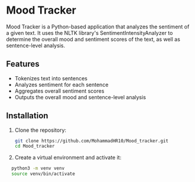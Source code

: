 # Mood Tracker

Mood Tracker is a Python-based application that analyzes the sentiment of a given text. It uses the NLTK library's SentimentIntensityAnalyzer to determine the overall mood and sentiment scores of the text, as well as sentence-level analysis.

## Features

- Tokenizes text into sentences
- Analyzes sentiment for each sentence
- Aggregates overall sentiment scores
- Outputs the overall mood and sentence-level analysis

## Installation

1. Clone the repository:
   ```sh
   git clone https://github.com/MohammadHR10/Mood_tracker.git
   cd Mood_tracker

2. Create a virtual environment and activate it:
 ```sh
   python3 -m venv venv
   source venv/bin/activate
